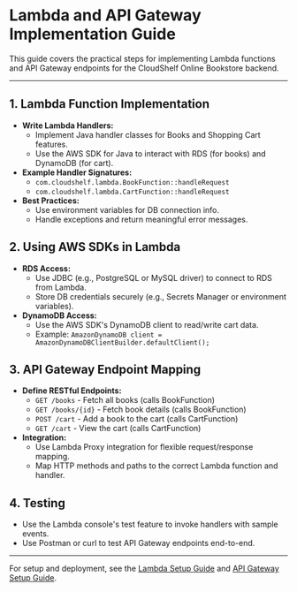 # Lambda and API Gateway Implementation Guide

This guide covers the practical steps for implementing Lambda functions and API Gateway endpoints for the CloudShelf Online Bookstore backend.

---

## 1. Lambda Function Implementation

- **Write Lambda Handlers:**
  - Implement Java handler classes for Books and Shopping Cart features.
  - Use the AWS SDK for Java to interact with RDS (for books) and DynamoDB (for cart).
- **Example Handler Signatures:**
  - `com.cloudshelf.lambda.BookFunction::handleRequest`
  - `com.cloudshelf.lambda.CartFunction::handleRequest`
- **Best Practices:**
  - Use environment variables for DB connection info.
  - Handle exceptions and return meaningful error messages.

## 2. Using AWS SDKs in Lambda

- **RDS Access:**
  - Use JDBC (e.g., PostgreSQL or MySQL driver) to connect to RDS from Lambda.
  - Store DB credentials securely (e.g., Secrets Manager or environment variables).
- **DynamoDB Access:**
  - Use the AWS SDK's DynamoDB client to read/write cart data.
  - Example: `AmazonDynamoDB client = AmazonDynamoDBClientBuilder.defaultClient();`

## 3. API Gateway Endpoint Mapping

- **Define RESTful Endpoints:**
  - `GET /books` - Fetch all books (calls BookFunction)
  - `GET /books/{id}` - Fetch book details (calls BookFunction)
  - `POST /cart` - Add a book to the cart (calls CartFunction)
  - `GET /cart` - View the cart (calls CartFunction)
- **Integration:**
  - Use Lambda Proxy integration for flexible request/response mapping.
  - Map HTTP methods and paths to the correct Lambda function and handler.

## 4. Testing

- Use the Lambda console's test feature to invoke handlers with sample events.
- Use Postman or curl to test API Gateway endpoints end-to-end.

---

For setup and deployment, see the [Lambda Setup Guide](./setup-lambda.md) and [API Gateway Setup Guide](./setup-api-gateway.md).
